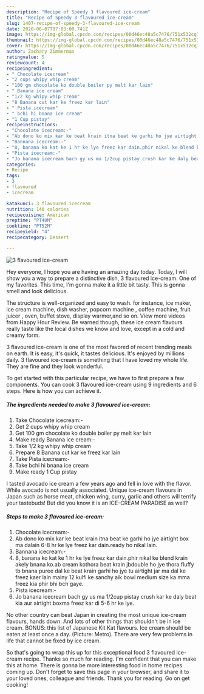 ```yaml
---
description: "Recipe of Speedy 3 flavoured ice-cream"
title: "Recipe of Speedy 3 flavoured ice-cream"
slug: 1407-recipe-of-speedy-3-flavoured-ice-cream
date: 2020-06-07T07:03:00.741Z
image: https://img-global.cpcdn.com/recipes/00d46ec48a5c7476/751x532cq70/3-flavoured-ice-cream-recipe-main-photo.jpg
thumbnail: https://img-global.cpcdn.com/recipes/00d46ec48a5c7476/751x532cq70/3-flavoured-ice-cream-recipe-main-photo.jpg
cover: https://img-global.cpcdn.com/recipes/00d46ec48a5c7476/751x532cq70/3-flavoured-ice-cream-recipe-main-photo.jpg
author: Zachary Zimmerman
ratingvalue: 5
reviewcount: 4
recipeingredient:
- " Chocolate icecream"
- "2 cups whipy whip cream"
- "100 gm chocolate ko double boiler py melt kar lain"
- " Banana ice cream"
- "1/2 kg whipy whip cream"
- "8 Banana cut kar ke freez kar lain"
- " Pista icecream"
- " bchi hi bnana ice cream"
- "1 Cup pistay"
recipeinstructions:
- "Chocolate icecream:-"
- "Ab dono ko mix kar ke beat krain itna beat ke garhi ho jye airtight box ma dalain 6-8 hr ke lye freez kar dain.ready ho nikal lain."
- "Bannana icecream:-"
- "8, banana ko kat ke 1 hr ke lye freez kar dain.phir nikal ke blend krain akely bnana ko.ab cream kothora beat krain jbdouble ho jye thora fluffy tb bnana puree dal ke beat krain garhi ho jye tu airtight jar ma dal ke freez kaer lain mainy 12 kulfi ke sanchy aik bowl medium size ka mma freez kia phir bhi bch gaye."
- "Pista icecream:-"
- "Jo banana icecream bach gy us ma 1/2cup pistay crush kar ke daly beat kia aur airtight boxma freez kar di 5-6 hr ke lye."
categories:
- Recipe
tags:
- 3
- flavoured
- icecream

katakunci: 3 flavoured icecream 
nutrition: 140 calories
recipecuisine: American
preptime: "PT40M"
cooktime: "PT52M"
recipeyield: "4"
recipecategory: Dessert

---
```



![3 flavoured ice-cream](https://img-global.cpcdn.com/recipes/00d46ec48a5c7476/751x532cq70/3-flavoured-ice-cream-recipe-main-photo.jpg)

Hey everyone, I hope you are having an amazing day today. Today, I will show you a way to prepare a distinctive dish, 3 flavoured ice-cream. One of my favorites. This time, I'm gonna make it a little bit tasty. This is gonna smell and look delicious.

The structure is well-organized and easy to wash. for instance, ice maker, ice cream machine, dish washer, popcorn machine , coffee machine, fruit juicer , oven, buffet stove, display warmer,and so on. View more videos from Happy Hour Review. Be warned though, these ice cream flavours really taste like the local dishes we know and love, except in a cold and creamy form.

3 flavoured ice-cream is one of the most favored of recent trending meals on earth. It is easy, it's quick, it tastes delicious. It's enjoyed by millions daily. 3 flavoured ice-cream is something that I have loved my whole life. They are fine and they look wonderful.


To get started with this particular recipe, we have to first prepare a few components. You can cook 3 flavoured ice-cream using 9 ingredients and 6 steps. Here is how you can achieve it.

<!--inarticleads1-->

##### The ingredients needed to make 3 flavoured ice-cream:

1. Take  Chocolate icecream:-
1. Get 2 cups whipy whip cream
1. Get 100 gm chocolate ko double boiler py melt kar lain
1. Make ready  Banana ice cream:-
1. Take 1/2 kg whipy whip cream
1. Prepare 8 Banana cut kar ke freez kar lain
1. Take  Pista icecream:-
1. Take  bchi hi bnana ice cream
1. Make ready 1 Cup pistay


I tasted avocado ice cream a few years ago and fell in love with the flavor. While avocado is not usually associated. Unique ice-cream flavours in Japan such as horse meat, chicken wing, curry, garlic and others will terrify your tastebuds! But did you know it is an ICE-CREAM PARADISE as well? 

<!--inarticleads2-->

##### Steps to make 3 flavoured ice-cream:

1. Chocolate icecream:-
1. Ab dono ko mix kar ke beat krain itna beat ke garhi ho jye airtight box ma dalain 6-8 hr ke lye freez kar dain.ready ho nikal lain.
1. Bannana icecream:-
1. 8, banana ko kat ke 1 hr ke lye freez kar dain.phir nikal ke blend krain akely bnana ko.ab cream kothora beat krain jbdouble ho jye thora fluffy tb bnana puree dal ke beat krain garhi ho jye tu airtight jar ma dal ke freez kaer lain mainy 12 kulfi ke sanchy aik bowl medium size ka mma freez kia phir bhi bch gaye.
1. Pista icecream:-
1. Jo banana icecream bach gy us ma 1/2cup pistay crush kar ke daly beat kia aur airtight boxma freez kar di 5-6 hr ke lye.


No other country can beat Japan in creating the most unique ice-cream flavours, hands down. And lots of other things that shouldn&#39;t be in ice cream. BONUS: this list of Japanese Kit Kat flavours. Ice cream should be eaten at least once a day. (Picture: Metro). There are very few problems in life that cannot be fixed by ice cream. 

So that's going to wrap this up for this exceptional food 3 flavoured ice-cream recipe. Thanks so much for reading. I'm confident that you can make this at home. There is gonna be more interesting food in home recipes coming up. Don't forget to save this page in your browser, and share it to your loved ones, colleague and friends. Thank you for reading. Go on get cooking!
